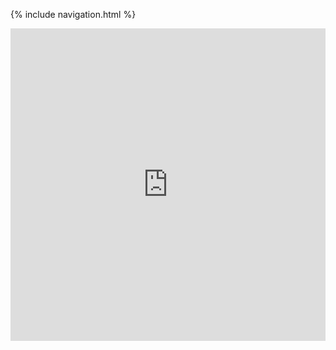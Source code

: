 {% include navigation.html %}

<iframe frameborder="0" width="100%" height="500px" src="https://replit.com/@RiceSushi/CreateTask?embed=true"></iframe>
